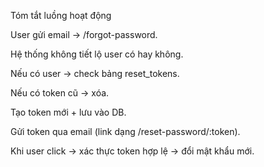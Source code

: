 Tóm tắt luồng hoạt động

User gửi email → /forgot-password.

Hệ thống không tiết lộ user có hay không.

Nếu có user → check bảng reset_tokens.

Nếu có token cũ → xóa.

Tạo token mới + lưu vào DB.

Gửi token qua email (link dạng /reset-password/:token).

Khi user click → xác thực token hợp lệ → đổi mật khẩu mới.